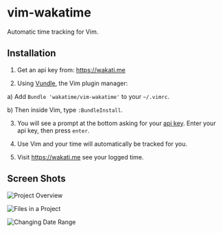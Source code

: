 vim-wakatime
============

Automatic time tracking for Vim.


Installation
------------

1. Get an api key from: https://wakati.me

2. Using [Vundle](https://github.com/gmarik/vundle), the Vim plugin manager:

  a) Add `Bundle 'wakatime/vim-wakatime'` to your `~/.vimrc`.

  b) Then inside Vim, type `:BundleInstall`.

3. You will see a prompt at the bottom asking for your [api key](https://www.wakati.me/#apikey). Enter your api key, then press `enter`.

4. Use Vim and your time will automatically be tracked for you.

5. Visit https://wakati.me see your logged time.


Screen Shots
------------

![Project Overview](https://www.wakati.me/static/img/ScreenShots/Screenshot%20from%202013-06-26%2001:12:59.png)

![Files in a Project](https://www.wakati.me/static/img/ScreenShots/Screenshot%20from%202013-06-26%2001:13:13.png)

![Changing Date Range](https://www.wakati.me/static/img/ScreenShots/Screenshot%20from%202013-06-26%2001:13:53.png)

